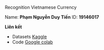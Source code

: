 Recognition Vietnamese Currency

Name: **Phạm Nguyễn Duy Tiến**
ID:   **19146017**

**Liên kết**
- Datasets [Kaggle](https://www.kaggle.com/datasets/phamnguyenduytien/recognition-vietnamese-currency)
- Code [Google colab](https://colab.research.google.com/drive/1WO9JA4GQ4272NQNCl3RKBsSLmK8XxkZE?usp=sharing)
